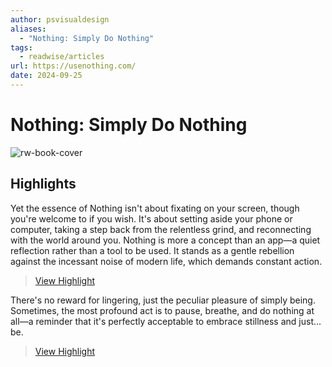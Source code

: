 ```yaml
---
author: psvisualdesign
aliases:
  - "Nothing: Simply Do Nothing"
tags:
  - readwise/articles
url: https://usenothing.com/
date: 2024-09-25
---
```

# Nothing: Simply Do Nothing

![rw-book-cover](https://news.ycombinator.com/favicon.ico)

## Highlights


Yet the essence of Nothing isn't about fixating on your screen, though you're welcome to if you wish. It's about setting aside your phone or computer, taking a step back from the relentless grind, and reconnecting with the world around you. Nothing is more a concept than an app—a quiet reflection rather than a tool to be used. It stands as a gentle rebellion against the incessant noise of modern life, which demands constant action.
> [View Highlight](https://read.readwise.io/read/01j8dezs13fn7pq5r5y1czmaw5)



There's no reward for lingering, just the peculiar pleasure of simply being. Sometimes, the most profound act is to pause, breathe, and do nothing at all—a reminder that it's perfectly acceptable to embrace stillness and just... be.
> [View Highlight](https://read.readwise.io/read/01j8df10axafs63mvp6r897wmz)

